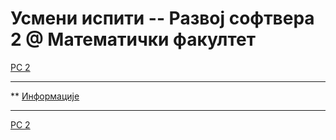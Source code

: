 # Усмени испити -- Развој софтвера 2 @ Математички факултет  

[РС 2](../README.md)

---

** [Информације](./info/README.md)

---

[РС 2](../README.md)